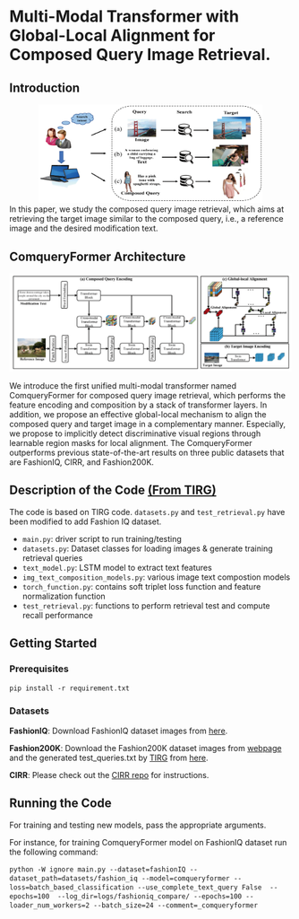 # Multi-Modal Transformer with Global-Local Alignment for Composed Query Image Retrieval.

## Introduction
<div align=center><img src="figs/figure_0.png" width="400"></div>
In this paper, we study the composed query image retrieval, which aims at retrieving the target image similar to the composed query, i.e., a reference image and the desired modification text. 

## ComqueryFormer Architecture 
<div align=center><img src="figs/figure_2.png" width="600"></div>

We introduce the first unified multi-modal transformer named ComqueryFormer for composed query image retrieval, which performs the feature encoding and composition by a stack of transformer layers. In addition, we propose an effective global-local mechanism to align the composed query and target image in a complementary manner. Especially, we propose to implicitly detect discriminative visual regions through learnable region masks for local alignment. The ComqueryFormer outperforms previous state-of-the-art results on three public datasets that are FashionIQ, CIRR, and Fashion200K.

## Description of the Code [(From TIRG)](https://github.com/google/tirg/edit/master/README.md)
The code is based on TIRG code. 
`datasets.py` and `test_retrieval.py` have been modified to add Fashion IQ dataset.
- `main.py`: driver script to run training/testing
- `datasets.py`: Dataset classes for loading images & generate training retrieval queries
- `text_model.py`: LSTM model to extract text features
- `img_text_composition_models.py`: various image text compostion models 
- `torch_function.py`: contains soft triplet loss function and feature normalization function
- `test_retrieval.py`: functions to perform retrieval test and compute recall performance


## Getting Started
### Prerequisites
```
pip install -r requirement.txt
```

### Datasets

**FashionIQ**: Download FashionIQ dataset images from [here](https://github.com/hongwang600/fashion-iq-metadata). 

**Fashion200K**: Download the Fashion200K dataset images from [webpage](https://github.com/xthan/fashion-200k) and the generated test_queries.txt by [TIRG](https://github.com/google/tirg/edit/master/README.md) from [here](https://storage.googleapis.com/image_retrieval_css/test_queries.txt). 

**CIRR**: Please check out the [CIRR repo](https://github.com/Cuberick-Orion/CIRR#download-cirr-dataset) for instructions. 

## Running the Code

For training and testing new models, pass the appropriate arguments. 

For instance, for training ComqueryFormer model on FashionIQ dataset run the following command:

```
python -W ignore main.py --dataset=fashionIQ --dataset_path=datasets/fashion_iq --model=comqueryformer --loss=batch_based_classification --use_complete_text_query False  --epochs=100  --log_dir=logs/fashioniq_compare/ --epochs=100 --loader_num_workers=2 --batch_size=24 --comment=_comqueryformer
```










